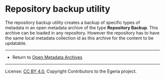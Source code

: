 <!-- SPDX-License-Identifier: CC-BY-4.0 -->
<!-- Copyright Contributors to the Egeria project. -->

# Repository backup utility

The repository backup utility creates a backup of specific types of metadata in an open metadata archive
of the type **Repository Backup**.  This archive can be loaded in any repository.  However the repository has to have
the same local metadata collection id as this archive for the content to be updatable.


----

* Return to [Open Metadata Archives](..)

----
License: [CC BY 4.0](https://creativecommons.org/licenses/by/4.0/),
Copyright Contributors to the Egeria project.